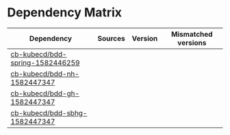 # Dependency Matrix

Dependency | Sources | Version | Mismatched versions
---------- | ------- | ------- | -------------------
[cb-kubecd/bdd-spring-1582446259](https://github.com/cb-kubecd/bdd-spring-1582446259.git) |  | []() | 
[cb-kubecd/bdd-nh-1582447347](https://github.com/cb-kubecd/bdd-nh-1582447347.git) |  | []() | 
[cb-kubecd/bdd-gh-1582447347](https://github.com/cb-kubecd/bdd-gh-1582447347.git) |  | []() | 
[cb-kubecd/bdd-sbhg-1582447347](https://github.com/cb-kubecd/bdd-sbhg-1582447347.git) |  | []() | 
